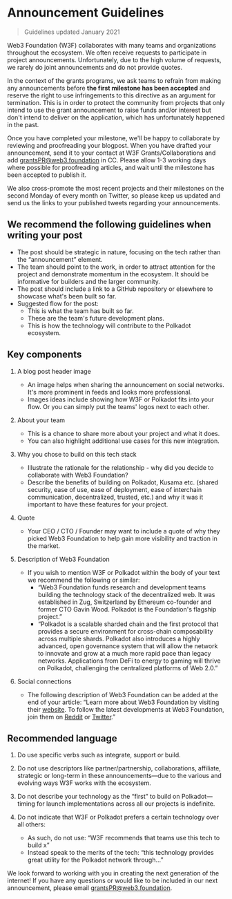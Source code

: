 # Announcement Guidelines

> Guidelines updated January 2021

Web3 Foundation (W3F) collaborates with many teams and organizations throughout the ecosystem. We often receive requests to participate in project announcements. Unfortunately, due to the high volume of requests, we rarely do joint announcements and do not provide quotes.

In the context of the grants programs, we ask teams to refrain from making any announcements before **the first milestone has been accepted** and reserve the right to use infringements to this directive as an argument for termination. This is in order to protect the community from projects that only intend to use the grant announcement to raise funds and/or interest but don't intend to deliver on the application, which has unfortunately happened in the past.

Once you have completed your milestone, we'll be happy to collaborate by reviewing and proofreading your blogpost. When you have drafted your announcement, send it to your contact at W3F Grants/Collaborations and add grantsPR@web3.foundation in CC. Please allow 1-3 working days where possible for proofreading articles, and wait until the milestone has been accepted to publish it.

We also cross-promote the most recent projects and their milestones on the second Monday of every month on Twitter, so please keep us updated and send us the links to your published tweets regarding your announcements.


## We recommend the following guidelines when writing your post

- The post should be strategic in nature, focusing on the tech rather than the “announcement” element.
- The team should point to the work, in order to attract attention for the project and demonstrate momentum in the ecosystem. It should be informative for builders and the larger community.
- The post should include a link to a GitHub repository or elsewhere to showcase what's been built so far.
- Suggested flow for the post:
  - This is what the team has built so far.
  - These are the team's future development plans.
  - This is how the technology will contribute to the Polkadot ecosystem.

## Key components

1. A blog post header image

   - An image helps when sharing the announcement on social networks. It's more prominent in feeds and looks more professional.
   - Images ideas include showing how W3F or Polkadot fits into your flow. Or you can simply put the teams' logos next to each other.

2. About your team

   - This is a chance to share more about your project and what it does.
   - You can also highlight additional use cases for this new integration.

3. Why you chose to build on this tech stack

   - Illustrate the rationale for the relationship - why did you decide to collaborate with Web3 Foundation?
   - Describe the benefits of building on Polkadot, Kusama etc. (shared security, ease of use, ease of deployment, ease of interchain communication, decentralized,
  trusted, etc.) and why it was it important to have these features for your project.

4. Quote

   - Your CEO / CTO / Founder may want to include a quote of why they picked Web3 Foundation to help gain more visibility and traction in the market.

5. Description of Web3 Foundation

   - If you wish to mention W3F or Polkadot within the body of your text we recommend the following or similar:
     - “Web3 Foundation funds research and development teams building the
technology stack of the decentralized web. It was established in Zug, Switzerland by Ethereum co-founder and former CTO Gavin Wood. Polkadot is the Foundation's flagship project.”
     - “Polkadot is a scalable sharded chain and the first protocol that provides a secure environment for cross-chain composability across multiple shards. Polkadot also introduces a highly advanced, open governance system that will allow the network to innovate and grow at a much more rapid pace than legacy networks. Applications from DeFi to energy to gaming will thrive on Polkadot, challenging the centralized platforms of Web 2.0.”

6. Social connections

   - The following description of Web3 Foundation can be added at the end of your article: “Learn more about Web3 Foundation by visiting their [website](https://web3.foundation/).
  To follow the latest developments at Web3 Foundation, join them on [Reddit](https://www.reddit.com/r/dot/) or [Twitter](https://twitter.com/web3foundation).”
  
## Recommended language
  
1. Do use specific verbs such as integrate, support or build.
2. Do not use descriptors like partner/partnership, collaborations, affiliate, strategic or long-term in these announcements—due to the various and evolving ways W3F works with the ecosystem.
3. Do not describe your technology as the “first” to build on Polkadot—timing for launch implementations across all our projects is indefinite.
4. Do not indicate that W3F or Polkadot prefers a certain technology over all others:

   - As such, do not use: “W3F recommends that teams use this tech to build x”
   - Instead speak to the merits of the tech: “this technology provides great utility for
the Polkadot network through…”

We look forward to working with you in creating the next generation of the internet! If you have any questions or would like to be
included in our next announcement, please email grantsPR@web3.foundation.
